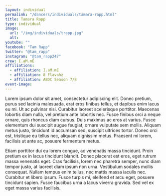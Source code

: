 ```yaml
---
layout: individual
permalink: "/dancers/individuals/tamara-rapp.html"
title: Tamara Rapp
type: individual
image: 
  url: "/img/individuals/trapp.jpg"
  alt:
youtube: ""
facebook: "Tam Rapp"
twitter: "@tam_rapp"
instagram: "@tam_rapp247"
crew: I.aM.mE
affiliations:
  - affiliation: I.aM.mE
  - affiliation: 8 Flavahz
  - affiliation: ABDC Season 7/8
event-image:
---
```


Lorem ipsum dolor sit amet, consectetur adipiscing elit. Donec pretium, purus sed lacinia malesuada, erat eros finibus tellus, et dapibus enim lacus eu mi. Ut ac pulvinar nisi. Curabitur laoreet scelerisque porttitor. Maecenas lobortis diam nulla, vel pretium ante lobortis nec. Fusce finibus orci a neque ornare, quis rhoncus diam cursus. Duis maximus ac eros at varius. Fusce elementum dui suscipit augue feugiat, ornare vulputate sem mollis. Aliquam metus justo, tincidunt id accumsan sed, suscipit ultrices tortor. Donec orci est, tristique eu tellus nec, aliquam dignissim metus. Praesent mi lorem, facilisis ut ante ac, posuere fermentum metus.

Etiam porttitor dui eu lorem congue, ac venenatis massa tincidunt. Proin pretium ex in lacus tincidunt blandit. Donec placerat est eros, eget rutrum massa venenatis eget. Cras facilisis, lorem nec pharetra semper, nunc diam tempor justo, at laoreet diam ipsum non urna. Vestibulum sodales mollis consequat. Nullam tempus enim tellus, nec mattis massa iaculis nec. Curabitur et libero ipsum. Fusce turpis mi, eleifend et arcu eget, posuere tincidunt sapien. Fusce faucibus urna a lacus viverra gravida. Sed vel ex eget massa varius facilisis.